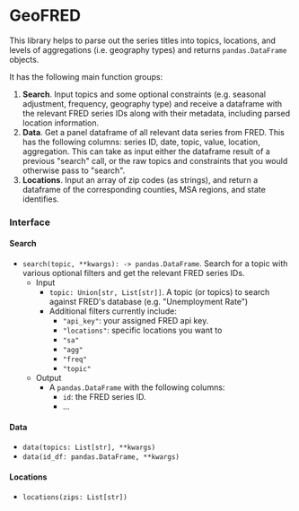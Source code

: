 # GeoFRED 

This library helps to parse out the series titles into topics, locations, and levels of aggregations (i.e. geography types) and returns `pandas.DataFrame` objects.

It has the following main function groups:
1. **Search**. Input topics and some optional constraints (e.g. seasonal adjustment, frequency, geography type) and receive a dataframe with the relevant FRED series IDs along with their metadata, including parsed location information. 
1. **Data**. Get a panel dataframe of all relevant data series from FRED. This has the following columns: series ID, date, topic, value, location, aggregation. This can take as input either the dataframe result of a previous "search" call, or the raw topics and constraints that you would otherwise pass to "search". 
1. **Locations**. Input an array of zip codes (as strings), and return a dataframe of the corresponding counties, MSA regions, and state identifies. 

### Interface 

#### Search 

- `search(topic, **kwargs): -> pandas.DataFrame`. Search for a topic with various optional filters and get the relevant FRED series IDs. 
  - Input
    - `topic: Union[str, List[str]]`. A topic (or topics) to search against FRED's database (e.g. "Unemployment Rate")
    - Additional filters currently include: 
      - `"api_key"`: your assigned FRED api key. 
      - `"locations"`: specific locations you want to 
      - `"sa"`
      - `"agg"`
      - `"freq"`
      - `"topic"`
  - Output 
    - A `pandas.DataFrame` with the following columns: 
      - `id`: the FRED series ID. 
      - ... 

#### Data 

- `data(topics: List[str], **kwargs)`
- `data(id_df: pandas.DataFrame, **kwargs)`

#### Locations

- `locations(zips: List[str])`